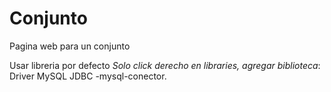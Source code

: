 # Conjunto
Pagina web para un conjunto

Usar libreria por defecto *Solo click derecho en libraries, agregar biblioteca*: Driver MySQL JDBC -mysql-conector.
